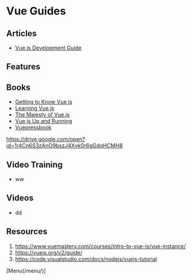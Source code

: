 # Vue Guides


## Articles

- [Vue.js Development Guide](/post/vuejs-development-guide.md)
## Features


## Books

- [Getting to Know Vue js](/guide/javascript/vue/getting-to-know-vuejs/)
- [Learning Vue.js](/guide/javascript/vue/learning-vuejs/)
- [The Majesty of Vue.js](/guide/javascript/vue/the-majesty-of-vuejs/)
- [Vue js Up and Running](/guide/javascript/vue/vuejs-up-and-running/)
- [Vuepressbook](/guide/javascript/vue/vuepressbook/)

https://drive.google.com/open?id=1r4Cn6S3zAnO9bszJ4Xvk0r6gGdqHCMH8

## Video Training

- ww

## Videos

- dd

## Resources

1. <https://www.vuemastery.com/courses/intro-to-vue-js/vue-instance/>
1. <https://vuejs.org/v2/guide/>
1. <https://code.visualstudio.com/docs/nodejs/vuejs-tutorial>

[Menu(/menu/)]
